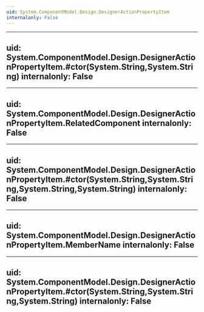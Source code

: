 ```yaml
---
uid: System.ComponentModel.Design.DesignerActionPropertyItem
internalonly: False
---
```


---
uid: System.ComponentModel.Design.DesignerActionPropertyItem.#ctor(System.String,System.String)
internalonly: False
---

---
uid: System.ComponentModel.Design.DesignerActionPropertyItem.RelatedComponent
internalonly: False
---

---
uid: System.ComponentModel.Design.DesignerActionPropertyItem.#ctor(System.String,System.String,System.String,System.String)
internalonly: False
---

---
uid: System.ComponentModel.Design.DesignerActionPropertyItem.MemberName
internalonly: False
---

---
uid: System.ComponentModel.Design.DesignerActionPropertyItem.#ctor(System.String,System.String,System.String)
internalonly: False
---
